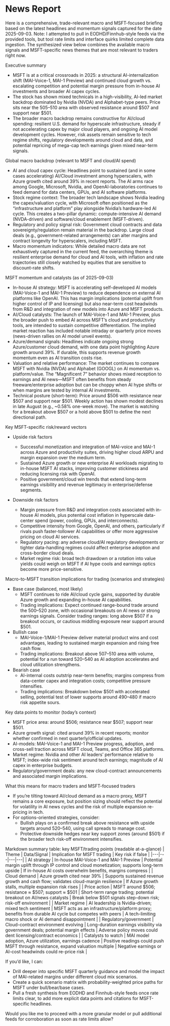 # News Report

Here is a comprehensive, trade-relevant macro and MSFT-focused briefing based on the latest headlines and momentum signals captured for the date 2025-09-03. Note: I attempted to pull in EODHD/Finnhub-style feeds via the provided tools, but tool rate limits and interface quirks limited complete data ingestion. The synthesized view below combines the available macro signals and MSFT-specific news themes that are most relevant to traders right now.

Executive summary
- MSFT is at a critical crossroads in 2025: a structural AI-internalization shift (MAI-Voice-1, MAI-1 Preview) and continued cloud growth vs. escalating competition and potential margin pressure from in-house AI investments and broader AI capex cycles.
- The stock has shown mixed technicals in a high-visibility, AI-led market backdrop dominated by Nvidia (NVDA) and Alphabet-type peers. Price sits near the $505–$510 area with observed resistance around $507 and support near $501.
- The broader macro backdrop remains constructive for AI/cloud spending: resilient U.S. demand for hyperscale infrastructure, steady if not accelerating capex by major cloud players, and ongoing AI model development cycles. However, risk assets remain sensitive to tech regime shifts, regulatory developments around cloud and data, and potential repricing of mega-cap tech earnings given mixed near-term signals.

Global macro backdrop (relevant to MSFT and cloud/AI spend)
- AI and cloud capex cycle: Headlines point to sustained (and in some cases accelerating) AI/Cloud investment among hyperscalers, with Azure growth cited around 39% in recent reports. The AI arms race among Google, Microsoft, Nvidia, and OpenAI-laboratories continues to feed demand for data centers, GPUs, and AI software platforms.
- Stock regime context: The broader tech landscape shows Nvidia leading the capex/valuation cycle, with Microsoft often positioned as the “infrastructure and platform” play alongside Nvidia’s hardware-led AI cycle. This creates a two-pillar dynamic: compute-intensive AI demand (NVDA-driven) and software/cloud enablement (MSFT-driven).
- Regulatory and policy signal risk: Government cloud contracts and data sovereignty/regulation remain material in the backdrop. Large cloud deals (e.g., government-related arrangements) can alter margins and contract longevity for hyperscalers, including MSFT.
- Macro momentum indicators: While detailed macro data are not exhaustively captured in the current feed, the overarching theme is resilient enterprise demand for cloud and AI tools, with inflation and rate trajectories still closely watched by equities that are sensitive to discount-rate shifts.

MSFT momentum and catalysts (as of 2025-09-03)
- In-house AI strategy: MSFT is accelerating self-developed AI models (MAI-Voice-1 and MAI-1 Preview) to reduce dependence on external AI platforms like OpenAI. This has margin implications (potential uplift from higher control of IP and licensing) but also near-term cost headwinds from R&D and integration of new models into Azure and MSFT products.
- AI/Cloud catalysts: The launch of MAI-Voice-1 and MAI-1 Preview, plus the broader push to embed AI across MSFT’s cloud and productivity tools, are intended to sustain competitive differentiation. The implied market reaction has included notable intraday or quarterly price moves (news-driven rallies on AI model unveil events).
- Azure/demand signals: Headlines indicate ongoing strong Azure/customer cloud demand, with one data point highlighting Azure growth around 39%. If durable, this supports revenue growth momentum even as AI transition costs rise.
- Valuation and relative performance: The market continues to compare MSFT with Nvidia (NVDA) and Alphabet (GOOGL) on AI momentum vs. platform/value. The “Magnificent 7” behavior shows mixed reception to earnings and AI news—MSFT often benefits from steady freeware/enterprise adoption but can be choppy when AI hype shifts or when margins are tested by internal AI investments.
- Technical posture (short-term): Price around $506 with resistance near $507 and support near $501. Weekly action has shown modest declines in late August (e.g., ~0.58% one-week move). The market is watching for a breakout above $507 or a hold above $501 to define the next directional path.

Key MSFT-specific risk/reward vectors
- Upside risk factors
  - Successful monetization and integration of MAI-voice and MAI-1 across Azure and productivity suites, driving higher cloud ARPU and margin expansion over the medium term.
  - Sustained Azure growth or new enterprise AI workloads migrating to in-house MSFT AI stacks, improving customer stickiness and reducing licensing risk with OpenAI.
  - Positive government/cloud win trends that extend long-term earnings visibility and revenue legitimacy in enterprise/defense segments.

- Downside risk factors
  - Margin pressure from R&D and integration costs associated with in-house AI models, plus potential cost inflation in hyperscale data-center spend (power, cooling, GPUs, and interconnects).
  - Competitive intensity from Google, OpenAI, and others, particularly if rivals push faster-tollower AI capabilities or offer more aggressive pricing on cloud AI services.
  - Regulatory pacing: any adverse cloud/AI regulatory developments or tighter data-handling regimes could affect enterprise adoption and cross-border cloud deals.
  - Market regime risk: broad tech drawdown or a rotation into value yields could weigh on MSFT if AI hype cools and earnings optics become more price-sensitive.

Macro-to-MSFT transition implications for trading (scenarios and strategies)
- Base case (balanced, most likely)
  - MSFT continues to ride AI/cloud cycle gains, supported by durable Azure growth and expanding in-house AI capabilities.
  - Trading implications: Expect continued range-bound trade around the $500–$520 zone, with occasional breakouts on AI news or strong earnings signals. Consider trading ranges: long above $507 if a breakout occurs, or cautious middling exposure near support around $501.
- Bullish case
  - MAI-Voice-1/MAI-1 Preview deliver material product wins and cost advantages, leading to sustained margin expansion and rising free cash flow.
  - Trading implications: Breakout above $507–$510 area with volume, potential for a run toward $520–$540 as AI adoption accelerates and cloud utilization strengthens.
- Bearish case
  - AI-internal costs outstrip near-term benefits; margins compress from data-center capex and integration costs; competitive pressure intensifies.
  - Trading implications: Breakdown below $501 with accelerated selling, potential test of lower supports around $490–$480 if macro risk appetite sours.

Key data points to monitor (today’s context)
- MSFT price area: around $506; resistance near $507; support near $501.
- Azure growth signal: cited around 39% in recent reports; monitor whether confirmed in next quarterly/official updates.
- AI-models: MAI-Voice-1 and MAI-1 Preview progress, adoption, and cross-sell traction across MSFT cloud, Teams, and Office 365 platforms.
- Market regime: Nvidia and other AI leaders’ performance relative to MSFT; index-wide risk sentiment around tech earnings; magnitude of AI capex in enterprise budgets.
- Regulatory/government deals: any new cloud-contract announcements and associated margin implications.

What this means for macro traders and MSFT-focused traders
- If you’re tilting toward AI/cloud demand as a macro proxy, MSFT remains a core exposure, but position sizing should reflect the potential for volatility in AI news cycles and the risk of multiple expansion re-pricing in tech.
- For options-oriented strategies, consider:
  - Bullish plays on a confirmed break above resistance with upside targets around $520–$540, using call spreads to manage cost.
  - Protective downside hedges near key support zones (around $501) if the broader tech risk-off environment intensifies.

Markdown summary table: key MSFT/trading points (readable at-a-glance)
| Theme | Data/Signal | Implication for MSFT trading | Key risk if false |
|---|---|---|---|
| AI strategy | In-house MAI-Voice-1 and MAI-1 Preview | Potential margin uplift through IP control and cloud monetization; supports long-term upside | If in-house AI costs overwhelm benefits, margins compress |
| Cloud demand | Azure growth cited near 39% | Supports sustained revenue growth and cash flow; validates cloud-margin resilience | If Azure growth stalls, multiple expansion risk rises |
| Price action | MSFT around $506; resistance ≈ $507; support ≈ $501 | Short-term range trading; potential breakout on AI/news catalysts | Break below $501 signals step-down risk; risk-off environment |
| Market regime | AI leadership is Nvidia-driven; mixed tech sentiment | MSFT acts as an infrastructure/platform proxy; benefits from durable AI cycle but competes with peers | A tech-limiting macro shock or AI demand disappointment |
| Regulatory/government | Cloud-contract environment evolving | Long-duration earnings visibility via government deals; potential margin effects | Adverse policy moves could dent licensing/contract economics |
| Catalysts to watch | MAI model adoption, Azure utilization, earnings cadence | Positive readings could push MSFT through resistance, expand valuation multiple | Negative earnings or AI-cost headwinds could re-price risk |

If you’d like, I can:
- Drill deeper into specific MSFT quarterly guidance and model the impact of MAI-related margins under different cloud mix scenarios.
- Create a quick scenario matrix with probability-weighted price paths for MSFT under bull/bear/base cases.
- Pull a fresh synthesis from EODHD and Finnhub-style feeds once rate limits clear, to add more explicit data points and citations for MSFT-specific headlines.

Would you like me to proceed with a more granular model or pull additional feeds for corroboration as soon as rate limits allow?
